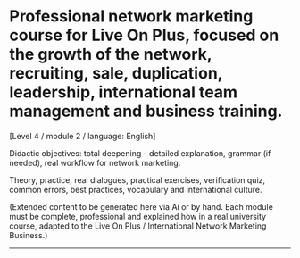 # Professional network marketing course for Live On Plus, focused on the growth of the network, recruiting, sale, duplication, leadership, international team management and business training.


[Level 4 / module 2 / language: English]

Didactic objectives: total deepening - detailed explanation, grammar (if needed), real workflow for network marketing.

Theory, practice, real dialogues, practical exercises, verification quiz, common errors, best practices, vocabulary and international culture.


(Extended content to be generated here via Ai or by hand. Each module must be complete, professional and explained how in a real university course, adapted to the Live On Plus / International Network Marketing Business.)

---